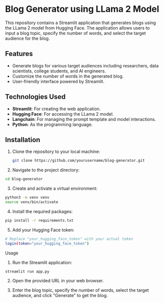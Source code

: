 # Blog Generator using LLama 2 Model

This repository contains a Streamlit application that generates blogs using the LLama 2 model from Hugging Face. The application allows users to input a blog topic, specify the number of words, and select the target audience for the blog.

## Features

- Generate blogs for various target audiences including researchers, data scientists, college students, and AI engineers.
- Customize the number of words in the generated blog.
- User-friendly interface powered by Streamlit.

## Technologies Used

- **Streamlit**: For creating the web application.
- **Hugging Face**: For accessing the LLama 2 model.
- **Langchain**: For managing the prompt template and model interactions.
- **Python**: As the programming language.

## Installation

1. Clone the repository to your local machine:
   ```sh
   git clone https://github.com/yourusername/blog-generator.git

2. Navigate to the project directory:
  ```sh
  cd blog-generator
```
3. Create and activate a virtual environment:
```sh
python3 -m venv venv
source venv/bin/activate

```
4. Install the required packages:
```sh
pip install -r requirements.txt
```
5. Add your Hugging Face token:
```sh
# Replace "your_hugging_face_token" with your actual token
login(token="your_hugging_face_token")
```
Usage
1. Run the Streamlit application:
```sh
streamlit run app.py
```
2. Open the provided URL in your web browser.

3. Enter the blog topic, specify the number of words, select the target audience, and click "Generate" to get the blog.
